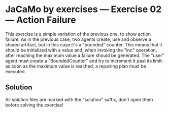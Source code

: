 # JaCaMo by exercises — Exercise 02 — Action Failure

This exercise is a simple variation of the previous one, to show action failure. 
As in the previous case, two agents create, use and observe a shared artifact,
but in this case it's a "bounded" counter.
This means that it should be initialized with a value and, when invoking the "inc" operation,
after reaching the maximum value a failure should be generated.
The "user" agent must create a "BoundedCounter"
and try to increment it past its limit: as soon as the maximum value is reached, a repairing plan must be executed.

## Solution

All solution files are marked with the "solution" suffix, don't open them before solving the exercise!
